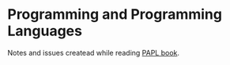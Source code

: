 # Programming and Programming Languages
Notes and issues createad while reading [PAPL book](https://papl.cs.brown.edu/2020/).
